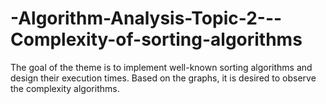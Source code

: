 # -Algorithm-Analysis-Topic-2---Complexity-of-sorting-algorithms
The goal of the theme is to implement well-known sorting algorithms and design their execution times. Based on the graphs, it is desired to observe the complexity algorithms.
